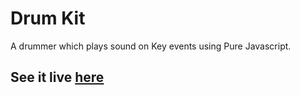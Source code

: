 # Drum Kit
A drummer which plays sound on Key events using Pure Javascript.

## See it live [here](https://jatin-8898.github.io/currency-converter/index.html) 
